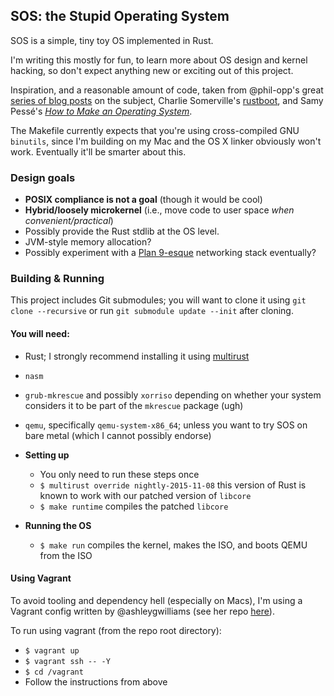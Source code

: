 SOS: the Stupid Operating System
--------------------------------

SOS is a simple, tiny toy OS implemented in Rust.

I'm writing this mostly for fun, to learn more about OS design and kernel hacking, so don't expect anything new or exciting out of this project.

Inspiration, and a reasonable amount of code, taken from @phil-opp's great [series of blog posts](http://os.phil-opp.com) on the subject, Charlie Somerville's [rustboot](https://github.com/charliesome/rustboot), and Samy Pessé's [_How to Make an Operating System_](https://www.gitbook.com/book/samypesse/how-to-create-an-operating-system/details).

The Makefile currently expects that you're using cross-compiled GNU `binutils`, since I'm building on my Mac and the OS X linker obviously won't work. Eventually it'll be smarter about this.

### Design goals

 + **POSIX compliance is not a goal** (though it would be cool)
 + **Hybrid/loosely microkernel** (i.e., move code to user space *when convenient/practical*)
 + Possibly provide the Rust stdlib at the OS level.
 + JVM-style memory allocation?
 + Possibly experiment with a [Plan 9-esque](https://en.wikipedia.org/wiki/9P_(protocol)) networking stack eventually?


### Building & Running

This project includes Git submodules; you will want to clone it using `git clone --recursive` or run `git submodule update --init` after cloning.

#### You will need:

+ Rust; I strongly recommend installing it using [multirust](https://github.com/brson/multirust)
+ `nasm`
+ `grub-mkrescue` and possibly `xorriso` depending on whether your system considers it to be part of the `mkrescue` package (ugh)
+ `qemu`, specifically `qemu-system-x86_64`; unless you want to try SOS on bare metal (which I cannot possibly endorse)

+ **Setting up**
    + You only need to run these steps once
    + `$ multirust override nightly-2015-11-08` this version of Rust is known to work with our patched version of `libcore`
    + `$ make runtime` compiles the patched `libcore`
+ **Running the OS**
    + `$ make run` compiles the kernel, makes the ISO, and boots QEMU from the ISO

#### Using Vagrant

To avoid tooling and dependency hell (especially on Macs), I'm using a Vagrant config written by @ashleygwilliams (see her repo [here](https://github.com/ashleygwilliams/x86-kernel)).

To run using vagrant (from the repo root directory):

 + `$ vagrant up`
 + `$ vagrant ssh -- -Y`
 + `$ cd /vagrant`
 + Follow the instructions from above
